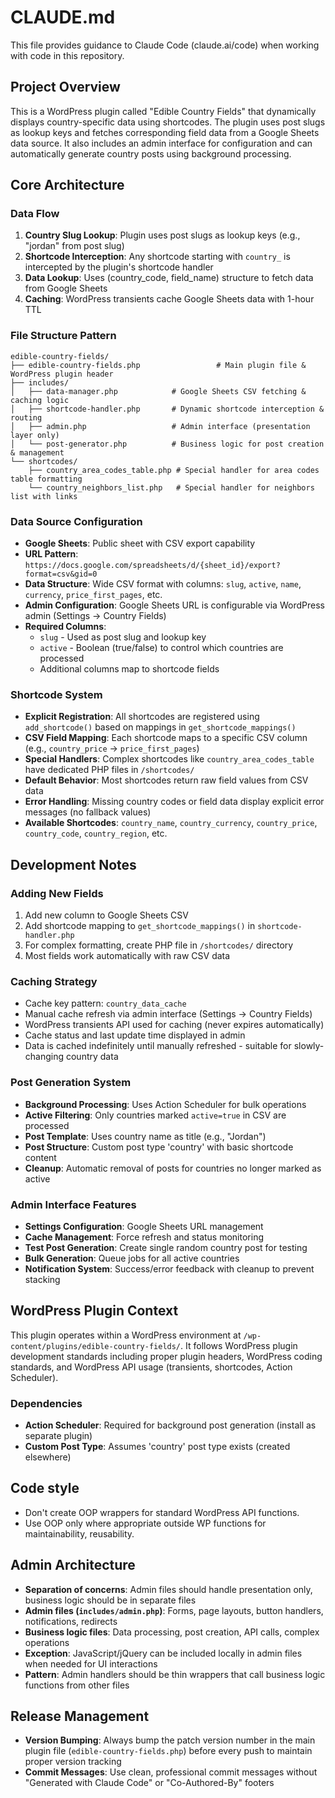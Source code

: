 # CLAUDE.md

This file provides guidance to Claude Code (claude.ai/code) when working with code in this repository.

## Project Overview

This is a WordPress plugin called "Edible Country Fields" that dynamically displays country-specific data using shortcodes. The plugin uses post slugs as lookup keys and fetches corresponding field data from a Google Sheets data source. It also includes an admin interface for configuration and can automatically generate country posts using background processing.

## Core Architecture

### Data Flow
1. **Country Slug Lookup**: Plugin uses post slugs as lookup keys (e.g., "jordan" from post slug)
2. **Shortcode Interception**: Any shortcode starting with `country_` is intercepted by the plugin's shortcode handler
3. **Data Lookup**: Uses (country_code, field_name) structure to fetch data from Google Sheets
4. **Caching**: WordPress transients cache Google Sheets data with 1-hour TTL

### File Structure Pattern
```
edible-country-fields/
├── edible-country-fields.php                 # Main plugin file & WordPress plugin header
├── includes/
│   ├── data-manager.php            # Google Sheets CSV fetching & caching logic
│   ├── shortcode-handler.php       # Dynamic shortcode interception & routing
│   ├── admin.php                   # Admin interface (presentation layer only)
│   └── post-generator.php          # Business logic for post creation & management
└── shortcodes/
    ├── country_area_codes_table.php # Special handler for area codes table formatting
    └── country_neighbors_list.php   # Special handler for neighbors list with links
```

### Data Source Configuration
- **Google Sheets**: Public sheet with CSV export capability
- **URL Pattern**: `https://docs.google.com/spreadsheets/d/{sheet_id}/export?format=csv&gid=0`
- **Data Structure**: Wide CSV format with columns: `slug`, `active`, `name`, `currency`, `price_first_pages`, etc.
- **Admin Configuration**: Google Sheets URL is configurable via WordPress admin (Settings → Country Fields)
- **Required Columns**: 
  - `slug` - Used as post slug and lookup key
  - `active` - Boolean (true/false) to control which countries are processed
  - Additional columns map to shortcode fields

### Shortcode System
- **Explicit Registration**: All shortcodes are registered using `add_shortcode()` based on mappings in `get_shortcode_mappings()`
- **CSV Field Mapping**: Each shortcode maps to a specific CSV column (e.g., `country_price` → `price_first_pages`)
- **Special Handlers**: Complex shortcodes like `country_area_codes_table` have dedicated PHP files in `/shortcodes/`
- **Default Behavior**: Most shortcodes return raw field values from CSV data
- **Error Handling**: Missing country codes or field data display explicit error messages (no fallback values)
- **Available Shortcodes**: `country_name`, `country_currency`, `country_price`, `country_code`, `country_region`, etc.

## Development Notes

### Adding New Fields
1. Add new column to Google Sheets CSV
2. Add shortcode mapping to `get_shortcode_mappings()` in `shortcode-handler.php`
3. For complex formatting, create PHP file in `/shortcodes/` directory
4. Most fields work automatically with raw CSV data

### Caching Strategy
- Cache key pattern: `country_data_cache`
- Manual cache refresh via admin interface (Settings → Country Fields)
- WordPress transients API used for caching (never expires automatically)
- Cache status and last update time displayed in admin
- Data is cached indefinitely until manually refreshed - suitable for slowly-changing country data

### Post Generation System
- **Background Processing**: Uses Action Scheduler for bulk operations
- **Active Filtering**: Only countries marked `active=true` in CSV are processed
- **Post Template**: Uses country name as title (e.g., "Jordan")
- **Post Structure**: Custom post type 'country' with basic shortcode content
- **Cleanup**: Automatic removal of posts for countries no longer marked as active

### Admin Interface Features
- **Settings Configuration**: Google Sheets URL management
- **Cache Management**: Force refresh and status monitoring
- **Test Post Generation**: Create single random country post for testing
- **Bulk Generation**: Queue jobs for all active countries
- **Notification System**: Success/error feedback with cleanup to prevent stacking

## WordPress Plugin Context

This plugin operates within a WordPress environment at `/wp-content/plugins/edible-country-fields/`. It follows WordPress plugin development standards including proper plugin headers, WordPress coding standards, and WordPress API usage (transients, shortcodes, Action Scheduler).

### Dependencies
- **Action Scheduler**: Required for background post generation (install as separate plugin)
- **Custom Post Type**: Assumes 'country' post type exists (created elsewhere)

## Code style
- Don't create OOP wrappers for standard WordPress API functions.
- Use OOP only where appropriate outside WP functions for maintainability, reusability.

## Admin Architecture
- **Separation of concerns**: Admin files should handle presentation only, business logic should be in separate files
- **Admin files (`includes/admin.php`)**: Forms, page layouts, button handlers, notifications, redirects
- **Business logic files**: Data processing, post creation, API calls, complex operations
- **Exception**: JavaScript/jQuery can be included locally in admin files when needed for UI interactions
- **Pattern**: Admin handlers should be thin wrappers that call business logic functions from other files

## Release Management
- **Version Bumping**: Always bump the patch version number in the main plugin file (`edible-country-fields.php`) before every push to maintain proper version tracking
- **Commit Messages**: Use clean, professional commit messages without "Generated with Claude Code" or "Co-Authored-By" footers